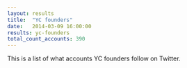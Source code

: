 ```yaml
---
layout: results
title:  "YC founders"
date:   2014-03-09 16:00:00
results: yc-founders
total_count_accounts: 390
---
```


<p>This is a list of what accounts YC founders follow on Twitter.</p>